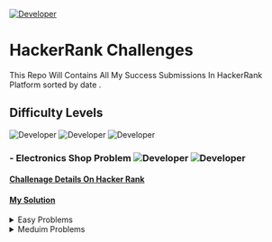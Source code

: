 [![Developer](https://img.shields.io/badge/Developer-Mohamed%20Naser%20Amein-green)](https://www.linkedin.com/in/mohamednaseramein/)

# HackerRank Challenges

This Repo Will Contains All My Success Submissions In HackerRank Platform sorted by date .

## Difficulty Levels

![Developer](https://img.shields.io/badge/difficulty-Easy-green)   ![Developer](https://img.shields.io/badge/difficulty-Medium-blue)  ![Developer](https://img.shields.io/badge/difficulty-Hard-red)

### - Electronics Shop Problem ![Developer](https://img.shields.io/badge/difficulty-easy-green) ![Developer](https://img.shields.io/badge/Score-15-green)

#### [Challenage Details On Hacker Rank](https://www.hackerrank.com/challenges/electronics-shop/problem)

#### [My Solution](https://github.com/mohamednaser/HackerRankChallenges/blob/master/Electronics_Shop_problem.js)

<details>
  <summary>Easy Problems </summary>
  
  ## Heading
  1. string 
  2. list
     * With some
     * Sub bullets
</details>

<details>
  <summary>Meduim Problems </summary>
  
  ## Heading
  1. A numbered
  2. list
     * With some
     * Sub bullets
</details>